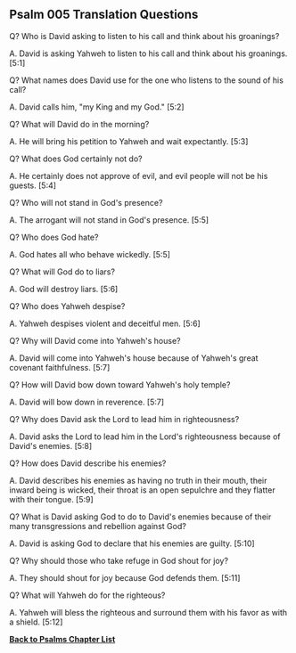 ## Psalm 005 Translation Questions ##

Q? Who is David asking to listen to his call and think about his groanings?

A. David is asking Yahweh to listen to his call and think about his groanings. [5:1]

Q? What names does David use for the one who listens to the sound of his call?

A. David calls him, "my King and my God." [5:2]

Q? What will David do in the morning?

A. He will bring his petition to Yahweh and wait expectantly. [5:3]

Q? What does God certainly not do?

A. He certainly does not approve of evil, and evil people will not be his guests. [5:4]

Q? Who will not stand in God's presence?

A. The arrogant will not stand in God's presence. [5:5]

Q? Who does God hate?

A. God hates all who behave wickedly. [5:5]

Q? What will God do to liars?

A. God will destroy liars. [5:6]

Q? Who does Yahweh despise?

A. Yahweh despises violent and deceitful men. [5:6]

Q? Why will David come into Yahweh's house?

A. David will come into Yahweh's house because of Yahweh's great covenant faithfulness. [5:7]

Q? How will David bow down toward Yahweh's holy temple?

A. David will bow down in reverence. [5:7]

Q? Why does David ask the Lord to lead him in righteousness?

A. David asks the Lord to lead him in the Lord's righteousness because of David's enemies. [5:8]

Q? How does David describe his enemies?

A. David describes his enemies as having no truth in their mouth, their inward being is wicked, their throat is an open sepulchre and they flatter with their tongue. [5:9]

Q? What is David asking God to do to David's enemies because of their many transgressions and rebellion against God?

A. David is asking God to declare that his enemies are guilty. [5:10]

Q? Why should those who take refuge in God shout for joy?

A. They should shout for joy because God defends them. [5:11]

Q? What will Yahweh do for the righteous?

A. Yahweh will bless the righteous and surround them with his favor as with a shield. [5:12]

__[Back to Psalms Chapter List](./)__


